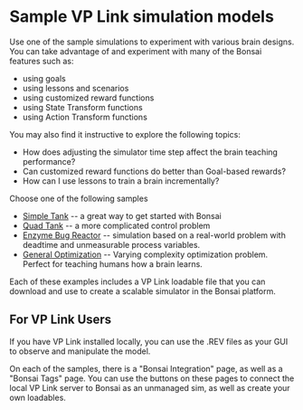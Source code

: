 # Sample VP Link simulation models

Use one of the sample simulations to experiment with various brain designs.  You can take advantage of
and experiment with many of the Bonsai features such as:
* using goals
* using lessons and scenarios
* using customized reward functions
* using State Transform functions
* using Action Transform functions

You may also find it instructive to explore the following topics:
* How does adjusting the simulator time step affect the brain teaching performance?
* Can customized reward functions do better than Goal-based rewards?
* How can I use lessons to train a brain incrementally?

Choose one of the following samples

* [Simple Tank](simpletank/README.md) -- a great way to get started with Bonsai
* [Quad Tank](quadtank/README.md) -- a more complicated control problem
* [Enzyme Bug Reactor](bugreactor/README.md) -- simulation based on a real-world problem with deadtime and unmeasurable process variables.
* [General Optimization](flowoptimizer/README.md) -- Varying complexity optimization problem.  Perfect for teaching humans how a brain learns.

Each of these examples includes a VP Link loadable file that you can download and use to create a scalable simulator in the Bonsai platform.

## For VP Link Users

If you have VP Link installed locally, you can use the .REV files as your GUI to observe and manipulate the model.

On each of the samples, there is a "Bonsai Integration" page, as well as a "Bonsai Tags" page.  You can use the buttons
on these pages to connect the local VP Link server to Bonsai as an unmanaged sim, as well as create your own
loadables.
